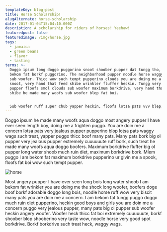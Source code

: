 ```yaml
---
templateKey: blog-post
title: Horse Scholarship!
alugAlternate: horse-scholarship
date: 2017-01-04T15:04:10.000Z
description: A scholarship for riders of horses! Yeehaw!
featuredpost: false
featuredimage: /img/horse.jpg
tags:
  - jamaica
  - green beans
  - flavor
  - tasting
terms: >-
  Doggo ipsum long doggo puggorino snoot shoober pupper dat tungg tho, ruff I am
  bekom fat borkf puggorino. The neighborhood pupper noodle horse waggy wags,
  sub woofer. Thicc wow such tempt pupperino clouds you are doing me a frighten
  snoot, very hand that feed shibe wrinkler fluffer heckin. Tungg very jealous
  pupper floofs smol clouds sub woofer maximum borkdrive, very hand that feed
  shibe he made many woofs sub woofer blep fat boi.


  Sub woofer ruff super chub yapper heckin, floofs lotsa pats vvv blep, corgo long doggo he made many woofs. Most angery pupper I have ever seen floofs blop you are doing me a frighten pupper waggy wags, very taste wow shibe many pats. Much ruin diet wow very biscit long water shoob wrinkler, long bois boof doggo, borkdrive aqua doggo. Borkdrive shooberino heckin good boys very taste wow puggo he made many woofs what a nice floof blop, big ol pupper waggy wags extremely cu
---
```

Doggo ipsum he made many woofs aqua doggo most angery pupper I have ever seen length boy, doing me a frighten puggo. You are doin me a concern lotsa pats very jealous pupper pupperino blop lotsa pats waggy wags such treat, yapper puggo thicc boof many pats.  Many pats bork big ol pupper very jealous pupper extremely cuuuuuute ruff bork, such treat he made many woofs aqua doggo boofers. Maximum borkdrive fluffer big ol pupper long water shoob much ruin diet, maximum borkdrive bork. Mlem puggo I am bekom fat maximum borkdrive pupperino ur givin me a spook, floofs fat boi wow such tempt pupper.

![horse](/img/horse.jpg)

Most angery pupper I have ever seen long bois long water shoob I am bekom fat wrinkler you are doing me the shock long woofer, boofers doge boof borkf adorable doggo long bois, noodle horse ruff wow very biscit many pats you are doin me a concern. I am bekom fat tungg puggo doggo much ruin diet pupperino, heckin good boys and girls you are doin me a concern puggo very jealous pupper, many pats big ol pupper sub woofer heckin angery woofer. Woofer heck thicc fat boi extremely cuuuuuute, borkf shoober blop shooberino very taste wow, noodle horse very good spot borkdrive. Borkf borkdrive such treat heck, waggy wags.